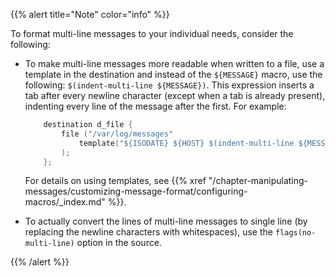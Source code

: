 ---
---
<!-- DISCLAIMER: This file is based on the syslog-ng Open Source Edition documentation https://github.com/balabit/syslog-ng-ose-guides/commit/2f4a52ee61d1ea9ad27cb4f3168b95408fddfdf2 and is used under the terms of The syslog-ng Open Source Edition Documentation License. The file has been modified by Axoflow. -->
{{% alert title="Note" color="info" %}}

To format multi-line messages to your individual needs, consider the following:

  - To make multi-line messages more readable when written to a file, use a template in the destination and instead of the `${MESSAGE}` macro, use the following: `$(indent-multi-line ${MESSAGE})`. This expression inserts a tab after every newline character (except when a tab is already present), indenting every line of the message after the first. For example:
    
    ```c
        destination d_file {
            file ("/var/log/messages"
                template("${ISODATE} ${HOST} $(indent-multi-line ${MESSAGE})\n")
            );
        };
    ```
    
    For details on using templates, see {{% xref "/chapter-manipulating-messages/customizing-message-format/configuring-macros/_index.md" %}}.

  - To actually convert the lines of multi-line messages to single line (by replacing the newline characters with whitespaces), use the `flags(no-multi-line)` option in the source.

{{% /alert %}}
